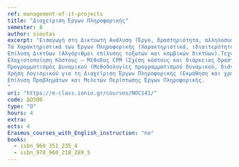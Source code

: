 ```yaml
---
ref: management-of-it-projects
title: "Διαχείριση Έργων Πληροφορικής"
semester: 8
author: sioutas
excerpt: "Εισαγωγή στη Δικτυωτή Ανάλυση (Έργο, δραστηριότητα, αλληλοσυσχετίσεις δραστηριοτήτων, τοξωτά και κομβικά δίκτυα).
Τα Χαρακτηριστικά των Έργων Πληροφορικής (Χαρακτηριστικά, ιδιαιτερότητες, κύκλος ζωής, στοιχεία κόστους, ανθρώπινο δυναμικό και εξοπλισμός).
Επίλυση Δικτύων (Αλγόριθμοι επίλυσης τοξωτών και κομβικών δικτύων).Τεχνική PERT (Κατανομή Β, κανονική κατανομή, χρήση στατιστικών πινάκων).
Ελαχιστοποίηση Κόστους – Μέθοδος CPM (Σχέση κόστους και διάρκειας δραστηριότητας, αλγόριθμος ελαχιστοποίησης κόστους, προσδιορισμός βέλτιστου χρόνου).
Προγραμματισμός Δυναμικού (Μεθοδολογίες προγραμματισμού δυναμικού, διάγραμμα Gantt, εφαρμογή heuristics, μέθοδος εξομάλυνσης δυναμικού).
Χρήση Λογισμικού για τη Διαχείριση Έργων Πληροφορικής (Εκμάθηση και χρήση εξειδικευμένου λογισμικού (MS-Project, MSIS)).
Επίλυση Προβλημάτων και Μελετών Περίπτωσης Έργων Πληροφορικής.
"
uri: "https://e-class.ionio.gr/courses/NOC141/"
code: ΔΟ500
type: "Ο"
hours: 4
extra: 
ects: 4
Erasmus_courses_with_English_instruction: "no"
books:
  - isbn_960_351_235_4
  - isbn_978_960_218_289_5
---
```


